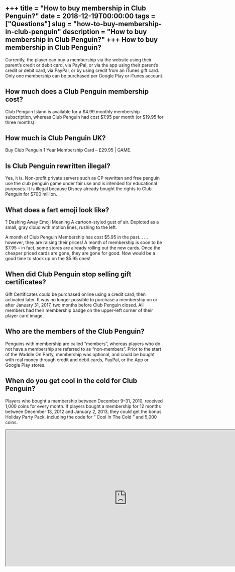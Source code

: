 +++
title = "How to buy membership in Club Penguin?"
date = 2018-12-19T00:00:00
tags = ["Questions"]
slug = "how-to-buy-membership-in-club-penguin"
description = "How to buy membership in Club Penguin?"
+++
How to buy membership in Club Penguin?
--------------------------------------

Currently, the player can buy a membership via the website using their parent’s credit or debit card, via PayPal, or via the app using their parent’s credit or debit card, via PayPal, or by using credit from an iTunes gift card. Only one membership can be purchased per Google Play or iTunes account.

How much does a Club Penguin membership cost?
---------------------------------------------

Club Penguin Island is available for a $4.99 monthly membership subscription, whereas Club Penguin had cost $7.95 per month (or $19.95 for three months).

How much is Club Penguin UK?
----------------------------

Buy Club Penguin 1 Year Membership Card – £29.95 | GAME.

Is Club Penguin rewritten illegal?
----------------------------------

Yes, it is. Non-profit private servers such as CP rewritten and free penguin use the club penguin game under fair use and is intended for educational purposes. It is illegal because Disney already bought the rights to Club Penguin for $700 million.

What does a fart emoji look like?
---------------------------------

? Dashing Away Emoji Meaning A cartoon-styled gust of air. Depicted as a small, gray cloud with motion lines, rushing to the left.

A month of Club Penguin Membership has cost $5.95 in the past… …however, they are raising their prices! A month of membership is soon to be $7.95 – in fact, some stores are already rolling out the new cards. Once the cheaper priced cards are gone, they are gone for good. Now would be a good time to stock up on the $5.95 ones!

When did Club Penguin stop selling gift certificates?
-----------------------------------------------------

Gift Certificates could be purchased online using a credit card; then activated later. It was no longer possible to purchase a membership on or after January 31, 2017, two months before Club Penguin closed. All members had their membership badge on the upper-left corner of their player card image.

Who are the members of the Club Penguin?
----------------------------------------

Penguins with membership are called “members”, whereas players who do not have a membership are referred to as “non-members”. Prior to the start of the Waddle On Party, membership was optional, and could be bought with real money through credit and debit cards, PayPal, or the App or Google Play stores.

When do you get cool in the cold for Club Penguin?
--------------------------------------------------

Players who bought a membership between December 9–31, 2010, received 1,000 coins for every month. If players bought a membership for 12 months between December 13, 2012 and January 2, 2013, they could get the bonus Holiday Party Pack, including the code for ” Cool In The Cold ” and 5,000 coins.

<iframe allow="accelerometer; autoplay; clipboard-write; encrypted-media; gyroscope; picture-in-picture" allowfullscreen="" class="__youtube_prefs__  epyt-is-override  no-lazyload" data-no-lazy="1" data-origheight="433" data-origwidth="770" data-skipgform_ajax_framebjll="" height="433" id="_ytid_34395" loading="lazy" src="https://www.youtube.com/embed/hfWBZvy10PM?enablejsapi=1&autoplay=0&cc_load_policy=0&cc_lang_pref=&iv_load_policy=1&loop=0&modestbranding=0&rel=1&fs=1&playsinline=0&autohide=2&theme=dark&color=red&controls=1&" title="YouTube player" width="770"></iframe>